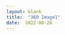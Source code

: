 ```yaml
---
layout: blank
title:  "360 Image1"
date:  2022-08-28
---
```


<script src="https://aframe.io/aframe/dist/aframe-master.min.js"></script>
<a-scene>
  <!-- <a-sky src="https://user-images.githubusercontent.com/7157346/187057213-f534f3d0-df68-4125-837b-4b60be98c1d2.jpg" rotation="0 -130 0"></a-sky> -->
  <a-sky src="https://zhoukekestar.github.io/notes/assets/2017/08-24-360-image/360.jpg" rotation="0 -130 0"></a-sky>
</a-scene>

